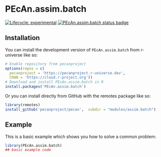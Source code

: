 
# PEcAn.assim.batch

<!-- badges: start -->

[![Lifecycle: experimental](https://img.shields.io/badge/lifecycle-experimental-orange.svg)](https://lifecycle.r-lib.org/articles/stages.html#experimental)
[![PEcAn.assim.batch status badge](https://pecanproject.r-universe.dev/badges/PEcAn.assim.batch)](https://pecanproject.r-universe.dev/PEcAn.assim.batch)

<!-- badges: end -->

## Installation

You can install the development version of `PEcAn.assim.batch` from r-universe like so:

``` r
# Enable repository from pecanproject
options(repos = c(
  pecanproject = 'https://pecanproject.r-universe.dev',
  CRAN = 'https://cloud.r-project.org'))
# Download and install PEcAn.assim.batch in R
install.packages('PEcAn.assim.batch')
```

Or you can install directly from GitHub with the remotes package like so:

``` r
library(remotes)
install_github('pecanproject/pecan',  subdir = "modules/assim.batch")
```

## Example

This is a basic example which shows you how to solve a common problem:

``` r
library(PEcAn.assim.batch)
## basic example code
```

